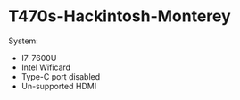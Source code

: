 # T470s-Hackintosh-Monterey

System:
- I7-7600U
- Intel Wificard
- Type-C port disabled
- Un-supported HDMI